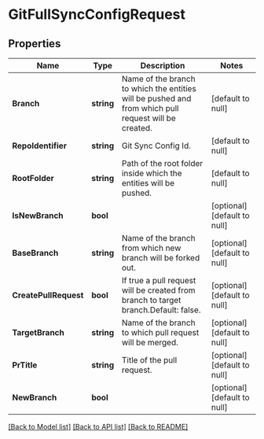 # GitFullSyncConfigRequest

## Properties
Name | Type | Description | Notes
------------ | ------------- | ------------- | -------------
**Branch** | **string** | Name of the branch to which the entities will be pushed and from which pull request will be created. | [default to null]
**RepoIdentifier** | **string** | Git Sync Config Id. | [default to null]
**RootFolder** | **string** | Path of the root folder inside which the entities will be pushed. | [default to null]
**IsNewBranch** | **bool** |  | [optional] [default to null]
**BaseBranch** | **string** | Name of the branch from which new branch will be forked out. | [optional] [default to null]
**CreatePullRequest** | **bool** | If true a pull request will be created from branch to target branch.Default: false. | [optional] [default to null]
**TargetBranch** | **string** | Name of the branch to which pull request will be merged. | [optional] [default to null]
**PrTitle** | **string** | Title of the pull request. | [optional] [default to null]
**NewBranch** | **bool** |  | [optional] [default to null]

[[Back to Model list]](../README.md#documentation-for-models) [[Back to API list]](../README.md#documentation-for-api-endpoints) [[Back to README]](../README.md)

